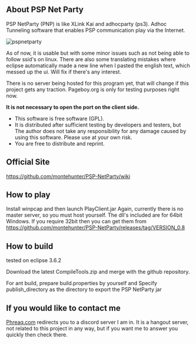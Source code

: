 ## About PSP Net Party

PSP NetParty (PNP) is like XLink Kai and adhocparty (ps3).
Adhoc Tunneling software that enables PSP communication play via the Internet. 

![pspnetparty](https://user-images.githubusercontent.com/98584614/151692080-67e2408b-8970-4977-984f-6666bbda1f34.png)


As of now, it is usable but with some minor issues such as not being able to follow ssid's on linux.
There are also some translating mistakes where eclipse automatically made a new line when I pasted the english text, which messed up the ui. Will fix if there's any interest.

There is no server being hosted for this program yet, that will change if this project gets any traction. Pageboy.org is only for testing purposes right now.




**It is not necessary to open the port on the client side.**



- This software is free software (GPL).
- It is distributed after sufficient testing by developers and testers, but 
  The author does not take any responsibility for any damage caused by using this software. 
  Please use at your own risk.
- You are free to distribute and reprint.

## Official Site
https://github.com/montehunter/PSP-NetParty/wiki

## How to play

Install winpcap and then launch PlayClient.jar
Again, currently there is no master server, so you must host yourself.
The dll's included are for 64bit Windows. If you require 32bit then you can get them from https://github.com/montehunter/PSP-NetParty/releases/tag/VERSION_0.8

## How to build

tested on eclipse 3.6.2

Download the latest CompileTools.zip and merge with the github repository.

For ant build, prepare build.properties by yourself and 
Specify publish_directory as the directory to export the PSP NetParty jar


## If you would like to contact me
[Phreaq.com](phreaq.com) redirects you to a discord server I am in. It is a hangout server, not related to this project in any way, but if you want me to answer you quickly then check there.
